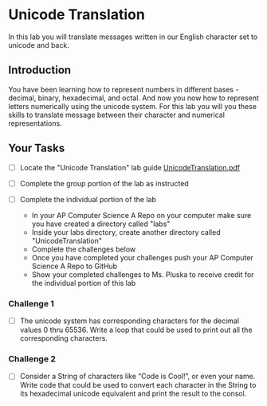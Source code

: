 # Unicode Translation
In this lab you will translate messages written in our English character set to unicode and back.   

## Introduction
You have been learning how to represent numbers in different bases - decimal, binary, hexadecimal, and octal.  And now you now how to represent letters numerically using the unicode system.  For this lab you will you these skills to translate message between their character and numerical representations. 

## Your Tasks

- [ ] Locate the "Unicode Translation" lab guide [UnicodeTranslation.pdf](UnicodeTranslation.pdf)

- [ ] Complete the group portion of the lab as instructed

- [ ] Complete the individual portion of the lab

	* In your AP Computer Science A Repo on your computer make sure you have created a directory called "labs"
	* Inside your labs directory, create another directory called "UnicodeTranslation"
	* Complete the challenges below
	* Once you have completed your challenges push your AP Computer Science A Repo to GitHub
	* Show your completed challenges to Ms. Pluska to receive credit for the individual portion of this lab

### Challenge 1

- [ ] The unicode system has corresponding characters for the decimal values 0 thru 65536.  Write a loop that could be used to print out all the corresponding characters.

### Challenge 2

- [ ] Consider a String of characters like “Code is Cool!”, or even your name.  Write code that could be used to convert each character in the String to its hexadecimal unicode equivalent and print the result to the consol.
























